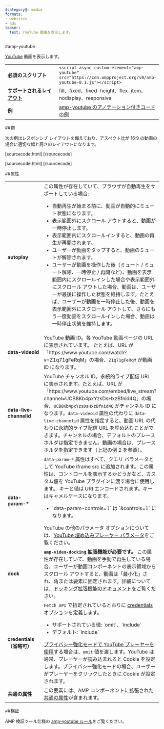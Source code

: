 ```yaml
---
$category@: media
formats:
- websites
- ads
teaser:
  text: YouTube 動画を表示します。
---
```


<!--- Reformatted by Reftar! for AMP (go/reftar) on 2019-06-13 -->
<!---
       Copyright 2015 The AMP HTML Authors. All Rights Reserved.

       Licensed under the Apache License, Version 2.0 (the "License");
     you may not use this file except in compliance with the License.
     You may obtain a copy of the License at

     http://www.apache.org/licenses/LICENSE-2.0

     Unless required by applicable law or agreed to in writing, software
     distributed under the License is distributed on an "AS-IS" BASIS,
     WITHOUT WARRANTIES OR CONDITIONS OF ANY KIND, either express or implied.
     See the License for the specific language governing permissions and
     limitations under the License.
-->

#amp-youtube

[YouTube](https://www.youtube.com/) 動画を表示します。

<table>
  <tr>
    <td width="40%"><strong>必須のスクリプト</strong></td>
    <td><code>&lt;script async custom-element="amp-youtube" src="https://cdn.ampproject.org/v0/amp-youtube-0.1.js">&lt;/script></code></td>
  </tr>
  <tr>
    <td class="col-fourty"><strong><a href="https://www.ampproject.org/docs/guides/responsive/control_layout.html">サポートされるレイアウト</a></strong></td>
    <td>fill、fixed、fixed-height、flex-item、nodisplay、responsive</td>
  </tr>
  <tr>
    <td width="40%"><strong>例</strong></td>
    <td><a href="https://ampbyexample.com/components/amp-youtube/">amp-youtube のアノテーション付きコードの例</a></td>
  </tr>
</table>


##例

次の例はレスポンシブ レイアウトを備えており、アスペクト比が 16:9 の動画の場合に適切な幅と高さのレイアウトになります。

[sourcecode:html]
<amp-youtube
    data-videoid="mGENRKrdoGY"
    layout="responsive"
    width="480" height="270"></amp-youtube>
  [/sourcecode]

  [sourcecode:html]
  <amp-youtube
      id="myLiveChannel"
      data-live-channelid="UCB8Kb4pxYzsDsHxzBfnid4Q"
      width="358"
      height="204"
      layout="responsive">
    <amp-img
      src="https://i.ytimg.com/vi/Wm1fWz-7nLQ/hqdefault_live.jpg"
      placeholder
      layout="fill"
      />
  </amp-youtube>
  [/sourcecode]

##属性

<table>
  <tr>
    <td width="40%"><strong>autoplay</strong></td>
    <td>この属性が存在していて、ブラウザが自動再生をサポートしている場合:<ul>
      <li>自動再生が始まる前に、動画が自動的にミュート状態になります。</li>
      <li>表示範囲外にスクロール アウトすると、動画が一時停止します。</li>
      <li>表示範囲内にスクロールインすると、動画の再生が再開されます。</li>
      <li>ユーザーが動画をタップすると、動画のミュートが解除されます。</li>
      <li>ユーザーが動画を操作した後（ミュート / ミュート解除、一時停止 / 再開など）、動画を表示範囲内にスクロールインした場合や表示範囲外にスクロール アウトした場合、動画は、ユーザーが最後に操作した状態を維持します。たとえば、ユーザーが動画を一時停止した後、動画を表示範囲外にスクロール アウトして、さらにもう一度動画をスクロールインした場合、動画は一時停止状態を維持します。
      </li>
    </ul></td>
  </tr>
  <tr>
    <td width="40%"><strong>data-videoid</strong></td>
    <td>YouTube 動画 ID。各 YouTube 動画ページの URL に表示されています。
        たとえば、URL が「https://www.youtube.com/watch?v=Z1q71gFeRqM」の場合、<code>Z1q71gFeRqM</code> が動画 ID になります。</td>
    </tr>
    <tr>
      <td width="40%"><strong>data-live-channelid</strong></td>
      <td>YouTube チャンネル ID。永続的ライブ配信 URL に表示されます。たとえば、URL が「https://www.youtube.com/embed/live_stream?channel=UCB8Kb4pxYzsDsHxzBfnid4Q」の場合、<code>UCB8Kb4pxYzsDsHxzBfnid4Q</code> がチャンネル ID になります。<code>data-videoid</code> 属性の代わりに <code>data-live-channelid</code> 属性を指定すると、動画 URL の代わりに永続的ライブ配信 URL を埋め込むことができます。チャンネルの場合、デフォルトのプレースホルダは指定できません。動画の場合は、プレースホルダを指定できます（上記の例 2 を参照）。</td>
    </tr>
    <tr>
      <td width="40%"><strong>data-param-*</strong></td>
      <td><code>data-param-*</code> 属性はすべて、クエリ パラメータとして YouTube iframe src に追加されます。この属性は、コントロールを表示するかどうかなど、カスタム値を YouTube プラグインに渡す場合に使用します。
          キーと値は URI エンコードされます。キーはキャメルケースになります。
          <ul>
          <li>`data-param-controls=1` は `&amp;controls=1` になります。</li>
        </ul>
        YouTube の他のパラメータ オプションについては、<a href="https://developers.google.com/youtube/player_parameters">YouTube 埋め込みプレーヤー パラメータ</a>をご覧ください。
      </td>
    </tr>
    <tr>
      <td width="40%"><strong>dock</strong></td>
      <td><strong><code>amp-video-docking</code> 拡張機能が必要です。</strong> この属性が存在していて、動画を手動で再生している場合、ユーザーが動画コンポーネントの表示領域からスクロール アウトすると、動画は「最小化」され、角または要素に固定されます。詳細については、<a href="https://github.com/ampproject/amphtml/blob/master/extensions/amp-video-docking/amp-video-docking.md">ドッキング拡張機能のドキュメント</a>をご覧ください。</td>
    </tr>
    <tr>
      <td width="40%"><strong>credentials（省略可）</strong></td>
      <td><code>Fetch API</code> で指定されているとおりに <a href="https://fetch.spec.whatwg.org/">credentials</a> オプションを定義します。
        <ul>
          <li>サポートされている値: `omit`、`include`</li>
          <li>デフォルト: `include`</li>
        </ul>
        <a href="http://www.google.com/support/youtube/bin/answer.py?answer=141046">プライバシー強化モードで YouTube プレーヤーを使用</a>する場合は、<code>omit</code> 値を渡します。YouTube は通常、プレーヤーが読み込まれると Cookie を設定します。プライバシー強化モードの場合、ユーザーがプレーヤーをクリックしたときに Cookie が設定されます。</td>
      </tr>
      <tr>
        <td width="40%"><strong>共通の属性</strong></td>
        <td>この要素には、AMP コンポーネントに拡張された<a href="https://www.ampproject.org/docs/reference/common_attributes">共通の属性</a>が含まれます。</td>
      </tr>
    </table>

##検証

AMP 検証ツール仕様の [amp-youtube ルール](https://github.com/ampproject/amphtml/blob/master/extensions/amp-youtube/validator-amp-youtube.protoascii)をご覧ください。
